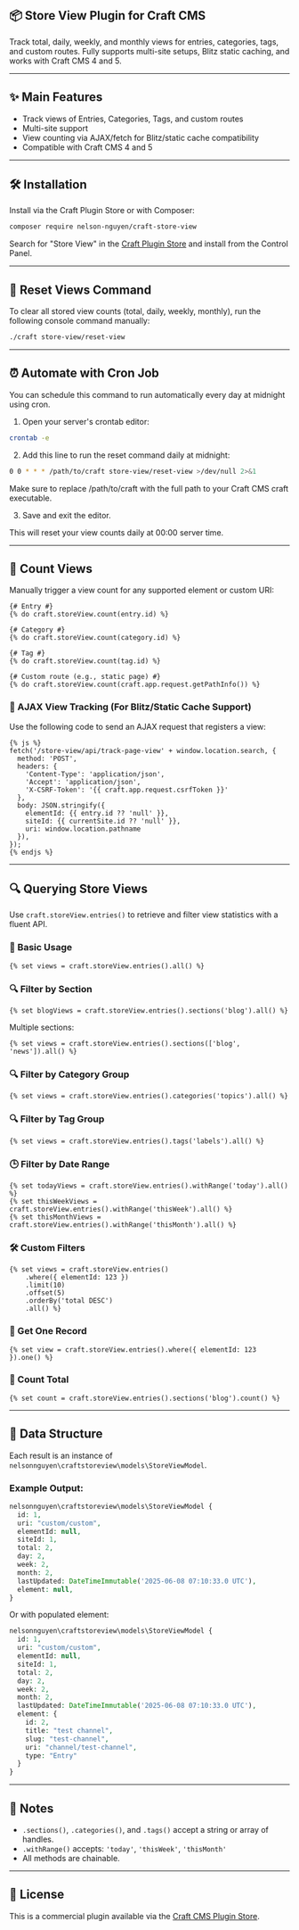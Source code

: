 ## 📦 Store View Plugin for Craft CMS

Track total, daily, weekly, and monthly views for entries, categories, tags, and custom routes. Fully supports multi-site setups, Blitz static caching, and works with Craft CMS 4 and 5.

---

## ✨ Main Features

* Track views of Entries, Categories, Tags, and custom routes
* Multi-site support
* View counting via AJAX/fetch for Blitz/static cache compatibility
* Compatible with Craft CMS 4 and 5

---

## 🛠 Installation

Install via the Craft Plugin Store or with Composer:

```bash
composer require nelson-nguyen/craft-store-view
```

Search for "Store View" in the [Craft Plugin Store](https://plugins.craftcms.com/search?q=view+store&tab=plugins) and install from the Control Panel.

---

## 🧹 Reset Views Command
To clear all stored view counts (total, daily, weekly, monthly), run the following console command manually:
```bash
./craft store-view/reset-view
```

---

## ⏰ Automate with Cron Job
You can schedule this command to run automatically every day at midnight using cron.

1. Open your server's crontab editor:
```bash
crontab -e
```

2. Add this line to run the reset command daily at midnight:
```bash
0 0 * * * /path/to/craft store-view/reset-view >/dev/null 2>&1
```
Make sure to replace /path/to/craft with the full path to your Craft CMS craft executable.


3. Save and exit the editor.

This will reset your view counts daily at 00:00 server time.

---

## 🔢 Count Views

Manually trigger a view count for any supported element or custom URI:

```twig
{# Entry #}
{% do craft.storeView.count(entry.id) %}

{# Category #}
{% do craft.storeView.count(category.id) %}

{# Tag #}
{% do craft.storeView.count(tag.id) %}

{# Custom route (e.g., static page) #}
{% do craft.storeView.count(craft.app.request.getPathInfo()) %}
```

### 🔁 AJAX View Tracking (For Blitz/Static Cache Support)

Use the following code to send an AJAX request that registers a view:

```twig
{% js %}
fetch('/store-view/api/track-page-view' + window.location.search, {
  method: 'POST',
  headers: {
    'Content-Type': 'application/json',
    'Accept': 'application/json',
    'X-CSRF-Token': '{{ craft.app.request.csrfToken }}'
  },
  body: JSON.stringify({
    elementId: {{ entry.id ?? 'null' }},
    siteId: {{ currentSite.id ?? 'null' }},
    uri: window.location.pathname
  }),
});
{% endjs %}
```

---

## 🔍 Querying Store Views

Use `craft.storeView.entries()` to retrieve and filter view statistics with a fluent API.

### 🔧 Basic Usage

```twig
{% set views = craft.storeView.entries().all() %}
```

### 🔍 Filter by Section

```twig
{% set blogViews = craft.storeView.entries().sections('blog').all() %}
```

Multiple sections:

```twig
{% set views = craft.storeView.entries().sections(['blog', 'news']).all() %}
```

### 🔍 Filter by Category Group

```twig
{% set views = craft.storeView.entries().categories('topics').all() %}
```

### 🔍 Filter by Tag Group

```twig
{% set views = craft.storeView.entries().tags('labels').all() %}
```

### 🕒 Filter by Date Range

```twig
{% set todayViews = craft.storeView.entries().withRange('today').all() %}
{% set thisWeekViews = craft.storeView.entries().withRange('thisWeek').all() %}
{% set thisMonthViews = craft.storeView.entries().withRange('thisMonth').all() %}
```

### 🛠 Custom Filters

```twig
{% set views = craft.storeView.entries()
    .where({ elementId: 123 })
    .limit(10)
    .offset(5)
    .orderBy('total DESC')
    .all() %}
```

### 📄 Get One Record

```twig
{% set view = craft.storeView.entries().where({ elementId: 123 }).one() %}
```

### 🔢 Count Total

```twig
{% set count = craft.storeView.entries().sections('blog').count() %}
```

---

## 🧱 Data Structure

Each result is an instance of `nelsonnguyen\craftstoreview\models\StoreViewModel`.

### Example Output:

```php
nelsonnguyen\craftstoreview\models\StoreViewModel {
  id: 1,
  uri: "custom/custom",
  elementId: null,
  siteId: 1,
  total: 2,
  day: 2,
  week: 2,
  month: 2,
  lastUpdated: DateTimeImmutable('2025-06-08 07:10:33.0 UTC'),
  element: null,
}
```

Or with populated element:

```php
nelsonnguyen\craftstoreview\models\StoreViewModel {
  id: 1,
  uri: "custom/custom",
  elementId: null,
  siteId: 1,
  total: 2,
  day: 2,
  week: 2,
  month: 2,
  lastUpdated: DateTimeImmutable('2025-06-08 07:10:33.0 UTC'),
  element: {
    id: 2,
    title: "test channel",
    slug: "test-channel",
    uri: "channel/test-channel",
    type: "Entry"
  }
}
```

---

## 📘 Notes

* `.sections()`, `.categories()`, and `.tags()` accept a string or array of handles.
* `.withRange()` accepts: `'today'`, `'thisWeek'`, `'thisMonth'`
* All methods are chainable.

---

## 📄 License

This is a commercial plugin available via the [Craft CMS Plugin Store](https://plugins.craftcms.com).
